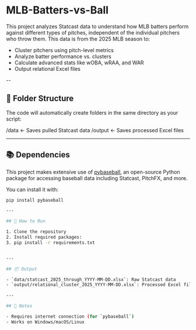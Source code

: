 # MLB-Batters-vs-Ball
This project analyzes Statcast data to understand how MLB batters perform against different types of pitches, independent of the individual pitchers who throw them.
This data is from the 2025 MLB season to:
- Cluster pitchers using pitch-level metrics
- Analyze batter performance vs. clusters
- Calculate advanced stats like wOBA, wRAA, and WAR
- Output relational Excel files


--

## 📁 Folder Structure

The code will automatically create folders in the same directory as your script:

/data ← Saves pulled Statcast data
/output ← Saves processed Excel files

---

## 📚 Dependencies

This project makes extensive use of [pybaseball](https://github.com/jldbc/pybaseball), an open-source Python package for accessing baseball data including Statcast, PitchFX, and more.

You can install it with:

```bash
pip install pybaseball

---

## 🚀 How to Run

1. Clone the repository
2. Install required packages:
3. pip install -r requirements.txt


---

## 📦 Output

- `data/statcast_2025_through_YYYY-MM-DD.xlsx`: Raw Statcast data
- `output/relational_cluster_2025_YYYY-MM-DD.xlsx`: Processed Excel file with batter/cluster stats

---

## 📘 Notes

- Requires internet connection (for `pybaseball`)
- Works on Windows/macOS/Linux

